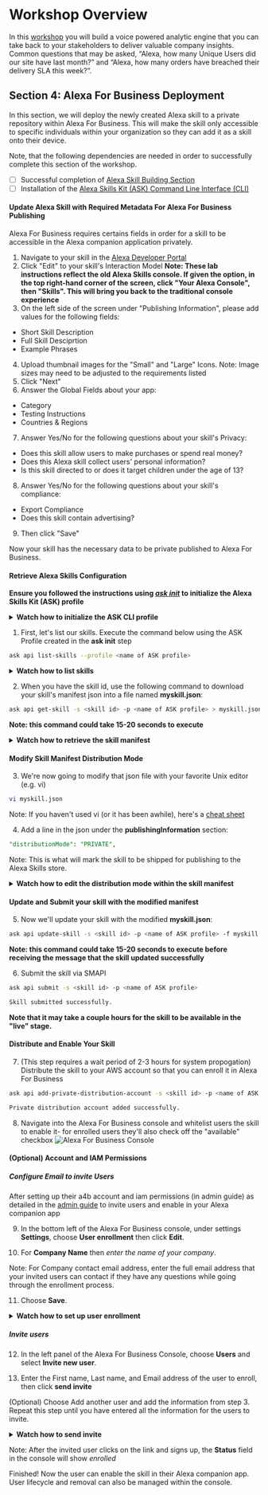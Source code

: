 # Workshop Overview
In this [workshop](https://github.com/awslabs/voice-powered-analytics) you will build a voice powered analytic engine that you can take back to your stakeholders to deliver valuable company insights.   Common questions that may be asked, “Alexa, how many Unique Users did our site have last month?” and “Alexa, how many orders have breached their delivery SLA this week?”.


## Section 4: Alexa For Business Deployment
In this section, we will deploy the newly created Alexa skill to a private repository within Alexa For Business.   This will make the skill only accessible to specific individuals within your organization so they can add it as a skill onto their device.  
 
Note, that the following dependencies are needed in order to successfully complete this section of the workshop.

- [ ] Successful completion of [Alexa Skill Building Section](https://github.com/awslabs/voice-powered-analytics/blob/master/README-Alexa.md)
- [ ] Installation of the [Alexa Skills Kit (ASK) Command Line Interface (CLI)](https://developer.amazon.com/docs/smapi/quick-start-alexa-skills-kit-command-line-interface.html)

#### Update Alexa Skill with Required Metadata For Alexa For Business Publishing
Alexa For Business requires certains fields in order for a skill to be accessible in the Alexa companion application privately.  

1. Navigate to your skill in the [Alexa Developer Portal](https://developer.amazon.com/) 
2. Click "Edit" to your skill's Interaction Model 
**Note: These lab instructions reflect the old Alexa Skills console.  If given the option, in the top right-hand corner of the screen, click "Your Alexa Console", then "Skills". This will bring you back to the traditional console experience** 
3. On the left side of the screen under "Publishing Information", please add values for the following fields:
- Short Skill Description
- Full Skill Desciprtion
- Example Phrases
4.  Upload thumbnail images for the "Small" and "Large" Icons. Note: Image sizes may need to be adjusted to the requirements listed
5.  Click "Next"
6. Answer the Global Fields about your app:
- Category
- Testing Instructions
- Countries & Regions
7.  Answer Yes/No for the following questions about your skill's Privacy:
- Does this skill allow users to make purchases or spend real money?
- Does this Alexa skill collect users' personal information?
- Is this skill directed to or does it target children under the age of 13?
8.  Answer Yes/No for the following questions about your skill's compliance:
 - Export Compliance
 - Does this skill contain advertising?
9.  Then click "Save"

Now your skill has the necessary data to be private published to Alexa For Business.

#### Retrieve Alexa Skills Configuration

**Ensure you followed the instructions using *[ask init](https://developer.amazon.com/docs/smapi/quick-start-alexa-skills-kit-command-line-interface.html)* to initialize the Alexa Skills Kit (ASK) profile**
<details>
<summary><strong>Watch how to initialize the ASK CLI profile</strong></summary><p>

![Watch how init the ask CLI](https://github.com/awslabs/voice-powered-analytics/blob/master/media/images/a4b_1.gif)
</details>

1. First, let's list our skills.  Execute the command below using the ASK Profile created in the **ask init** step 
 
```BASH
ask api list-skills --profile <name of ASK profile>
```
<details>
<summary><strong>Watch how to list skills</strong></summary><p>

![Watch how to list skills](https://github.com/awslabs/voice-powered-analytics/blob/master/media/images/a4b_2.gif)
</details>

2.  When you have the skill id, use the following command to download your skill's manifest json into a file named **myskill.json**:

```BASH
ask api get-skill -s <skill id> -p <name of ASK profile> > myskill.json
```

**Note: this command could take 15-20 seconds to execute**
<details>
<summary><strong>Watch how to retrieve the skill manifest</strong></summary><p>

![Watch how to retrieve the skill manifest](https://github.com/awslabs/voice-powered-analytics/blob/master/media/images/a4b_3.gif)
</details>

#### Modify Skill Manifest Distribution Mode
3.   We're now going to modify that json file with your favorite Unix editor (e.g. vi)
```BASH
vi myskill.json
```

Note: If you haven't used vi (or it has been awhile), here's a [cheat sheet](https://www.thegeekdiary.com/basic-vi-commands-cheat-sheet/)

4.  Add a line in the json under the **publishingInformation** section:
```SQL
"distributionMode": "PRIVATE",
```
Note: This is what will mark the skill to be shipped for publishing to the Alexa Skills store.
<details>
<summary><strong>Watch how to edit the distribution mode within the skill manifest</strong></summary><p>

![Watch how to edit the skill manifest](https://github.com/awslabs/voice-powered-analytics/blob/master/media/images/a4b_4.gif)
</details>

#### Update and Submit your skill with the modified manifest
5.  Now we'll update your skill with the modified **myskill.json**:
```BASH
ask api update-skill -s <skill id> -p <name of ASK profile> -f myskill.json
```
**Note: this command could take 15-20 seconds to execute before receiving the message that the skill updated successfully** 
 
6.  Submit the skill via SMAPI
```BASH
ask api submit -s <skill id> -p <name of ASK profile>

Skill submitted successfully.
```
**Note that it may take a couple hours for the skill to be available in the "live" stage.**
 
#### Distribute and Enable Your Skill
 
7.  (This step requires a wait period of 2-3 hours for system propogation)
Distribute the skill to your AWS account so that you can enroll it in Alexa For Business
```BASH
ask api add-private-distribution-account -s <skill id> -p <name of ASK profile> --stage live --account-id arn:aws:iam::<aws account id of moneypenny org>:root

Private distribution account added successfully.
```
 
8.  Navigate into the Alexa For Business console and whitelist users the skill to enable it- for enrolled users they'll also check off the "available" checkbox
![Alexa For Business Console](https://github.com/awslabs/voice-powered-analytics/blob/master/media/images/a4b_5.gif)
#### (Optional) Account and IAM Permissions
##### Configure Email to invite Users 
After setting up their a4b account and iam permissions (in admin guide) as detailed in the [admin guide](https://docs.aws.amazon.com/a4b/latest/ag/manage-users.html) to invite users and enable in your Alexa companion app 
 
9.  In the bottom left of the Alexa For Business console, under settings **Settings**, choose **User enrollment** then click **Edit**.
 
10. For **Company Name** then *enter the name of your company*.

Note: For Company contact email address, enter the full email address that your invited users can contact if they have any questions while going through the enrollment process.
 
11. Choose **Save**.
 
<details>
<summary><strong>Watch how to set up user enrollment</strong></summary><p>

![Watch how to set up user enrollment](https://github.com/awslabs/voice-powered-analytics/blob/master/media/images/a4b_6.gif)
</details>

##### Invite users 
12. In the left panel of the Alexa For Business Console, choose **Users** and select **Invite new user**.
 
13.  Enter the First name, Last name, and Email address of the user to enroll, then click **send invite**
 
(Optional) Choose Add another user and add the information from step 3. Repeat this step until you have entered all the information for the users to invite.
<details>
<summary><strong>Watch how to send invite</strong></summary><p>

![Watch how to send invite](https://github.com/awslabs/voice-powered-analytics/blob/master/media/images/a4b_7.gif)
</details>

Note:  After the invited user clicks on the link and signs up, the **Status** field in the console will show *enrolled* 

Finished! Now the user can enable the skill in their Alexa companion app.  User lifecycle and removal can also be managed within the console. 
